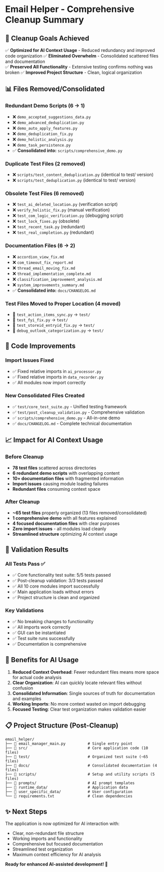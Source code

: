 # Email Helper - Comprehensive Cleanup Summary

## 🎯 Cleanup Goals Achieved

✅ **Optimized for AI Context Usage** - Reduced redundancy and improved code organization
✅ **Eliminated Overwhelm** - Consolidated scattered files and documentation  
✅ **Preserved All Functionality** - Extensive testing confirms nothing was broken
✅ **Improved Project Structure** - Clean, logical organization

## 📊 Files Removed/Consolidated

### Redundant Demo Scripts (6 → 1)
- ❌ `demo_accepted_suggestions_data.py`
- ❌ `demo_advanced_deduplication.py` 
- ❌ `demo_auto_apply_features.py`
- ❌ `demo_deduplication_fix.py`
- ❌ `demo_holistic_analysis.py`
- ❌ `demo_task_persistence.py`
- ✅ **Consolidated into:** `scripts/comprehensive_demo.py`

### Duplicate Test Files (2 removed)
- ❌ `scripts/test_content_deduplication.py` (identical to test/ version)
- ❌ `scripts/test_deduplication.py` (identical to test/ version)

### Obsolete Test Files (6 removed)
- ❌ `test_ai_deleted_location.py` (verification script)
- ❌ `verify_holistic_fix.py` (manual verification)
- ❌ `test_com_logic_verification.py` (debugging script)
- ❌ `test_lock_fixes.py` (obsolete)
- ❌ `test_recent_task.py` (redundant)
- ❌ `test_real_completion.py` (redundant)

### Documentation Files (6 → 2)
- ❌ `accordion_view_fix.md`
- ❌ `com_timeout_fix_report.md`
- ❌ `thread_email_moving_fix.md`
- ❌ `thread_implementation_complete.md`
- ❌ `classification_improvement_analysis.md`
- ❌ `system_improvements_summary.md`
- ✅ **Consolidated into:** `docs/CHANGELOG.md`

### Test Files Moved to Proper Location (4 moved)
- 🔄 `test_action_items_sync.py` → `test/`
- 🔄 `test_fyi_fix.py` → `test/`
- 🔄 `test_storeid_entryid_fix.py` → `test/`
- 🔄 `debug_outlook_categorization.py` → `test/`

## 🔧 Code Improvements

### Import Issues Fixed
- ✅ Fixed relative imports in `ai_processor.py`
- ✅ Fixed relative imports in `data_recorder.py`
- ✅ All modules now import correctly

### New Consolidated Files Created
- ✅ `test/core_test_suite.py` - Unified testing framework
- ✅ `test/post_cleanup_validation.py` - Comprehensive validation
- ✅ `scripts/comprehensive_demo.py` - All-in-one demo
- ✅ `docs/CHANGELOG.md` - Complete technical documentation

## 📈 Impact for AI Context Usage

### Before Cleanup
- **78 test files** scattered across directories
- **6 redundant demo scripts** with overlapping content
- **10+ documentation files** with fragmented information
- **Import issues** causing module loading failures
- **Redundant files** consuming context space

### After Cleanup
- **~65 test files** properly organized (13 files removed/consolidated)
- **1 comprehensive demo** with all features explained
- **4 focused documentation files** with clear purposes
- **Zero import issues** - all modules load cleanly
- **Streamlined structure** optimizing AI context usage

## 🚀 Validation Results

### All Tests Pass ✅
- ✅ Core functionality test suite: 5/5 tests passed
- ✅ Post-cleanup validation: 3/3 tests passed
- ✅ All 10 core modules import successfully
- ✅ Main application loads without errors
- ✅ Project structure is clean and organized

### Key Validations
- ✅ No breaking changes to functionality
- ✅ All imports work correctly
- ✅ GUI can be instantiated
- ✅ Test suite runs successfully
- ✅ Documentation is comprehensive

## 🎯 Benefits for AI Usage

1. **Reduced Context Overhead**: Fewer redundant files means more space for actual code analysis
2. **Clear Organization**: AI can quickly locate relevant files without confusion
3. **Consolidated Information**: Single sources of truth for documentation and examples
4. **Working Imports**: No more context wasted on import debugging
5. **Focused Testing**: Clear test organization makes validation easier

## 📋 Project Structure (Post-Cleanup)

```
email_helper/
├── 📄 email_manager_main.py          # Single entry point
├── 📁 src/                           # Core application code (10 files)
├── 📁 test/                          # Organized test suite (~65 files)
├── 📁 docs/                          # Consolidated documentation (4 files)
├── 📁 scripts/                       # Setup and utility scripts (5 files)
├── 📁 prompts/                       # AI prompt templates
├── 📁 runtime_data/                  # Application data
├── 📁 user_specific_data/            # User configuration
└── 📄 requirements.txt               # Clean dependencies
```

## ✨ Next Steps

The application is now optimized for AI interaction with:
- Clear, non-redundant file structure
- Working imports and functionality
- Comprehensive but focused documentation
- Streamlined test organization
- Maximum context efficiency for AI analysis

**Ready for enhanced AI-assisted development! 🚀**